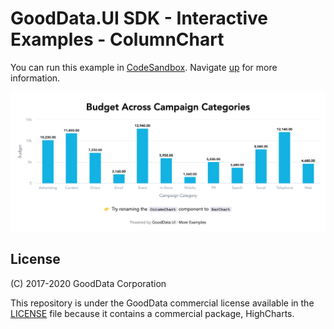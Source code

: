 # GoodData.UI SDK - Interactive Examples - ColumnChart

You can run this example in [CodeSandbox](https://codesandbox.io/s/github/gooddata/gooddata-ui-examples/tree/master/example-combochart?file=/src/App/index.js). Navigate [up](https://github.com/gooddata/gooddata-ui-examples) for more information.

[![ColumnChart](/assets/example-localhost-columnchart.png)](https://codesandbox.io/s/github/gooddata/gooddata-ui-examples/tree/master/example-columnchart?file=/src/App/index.js)

## License

(C) 2017-2020 GoodData Corporation

This repository is under the GoodData commercial license available in the [LICENSE](LICENSE) file because it contains a commercial package, HighCharts.
